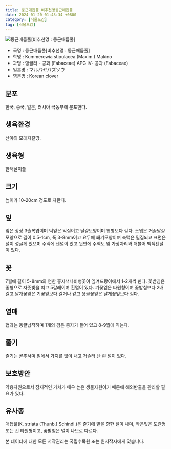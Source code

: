 ```yaml
---
title: 둥근매듭풀_비추천명동근매듭풀
date: 2024-01-20 01:43:34 +0800
category: [식물도감]
tag: [식물도감]
---
```




![둥근매듭풀[비추천명 : 동근매듭풀]](/fileUpload/plants/basic/Leguminosae/Kummerowia/12281/12281_1_th2.jpg)
- 국명 : 둥근매듭풀[비추천명 : 동근매듭풀]
- 학명 : Kummerowia stipulacea (Maxim.) Makino
- 과명 : 앵글러 - 콩과 (Fabaceae) APG Ⅳ- 콩과 (Fabaceae)
- 일본명 : マルバヤバズソウ
- 영문명 : Korean clover


## 분포
한국, 중국, 일본, 러시아 극동부에 분포한다.
## 생육환경
산야의 모래자갈땅.
## 생육형
한해살이풀
## 크기
높이가 10-20cm 정도로 자란다.
## 잎
잎은 장상 3출복엽이며 턱잎은 막질이고 달걀모양이며 엽병보다 길다. 소엽은 거꿀달걀모양으로 길이 0.5-1cm, 폭 3-8mm이고 요두에 쐐기모양이며 측맥은 밀집되고 표면은 털이 성글게 있으며 주맥에 센털이 있고 뒷면에 주맥도 잎 가장자리와 더불어 백색센털이 있다.
## 꽃
7월에 길이 5-8mm의 연한 홍자색나비형꽃이 잎겨드랑이에서 1-2개씩 핀다. 꽃받침은 종형으로 자줏빛을 띠고 5갈래이며 흰털이 있다. 기꽃잎은 타원형이며 꽃받침보다 2배 길고 날개꽃잎은 기꽃잎보다 길거나 같고 용골꽃잎은 날개꽃잎보다 길다.
## 열매
협과는 동글납작하며 1개의 검은 종자가 들어 있고 8-9월에 익는다.
## 줄기
줄기는 곧추서며 밑에서 가지를 많이 내고 거슬러 난 흰 털이 있다.
## 보호방안
약용자원으로서 잠재적인 가치가 매우 높은 생물자원이기 때문에 해외반출을 관리할 필요가 있다. 
## 유사종
매듭풀(K. striata (Thunb.) Schindl.)은 줄기에 밑을 향한 털이 나며, 작은잎은 도란형 또는 긴 타원형이고, 꽃받침은 털이 나므로 다르다.






본 데이터에 대한 모든 저작권리는 국립수목원 또는 원저작자에게 있습니다.
